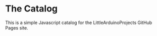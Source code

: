 # The Catalog

This is a simple Javascript catalog for the LittleArduinoProjects GitHub Pages site.
